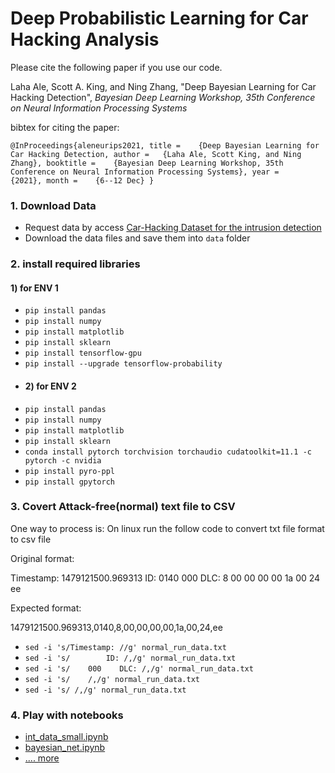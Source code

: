 # Deep Probabilistic Learning for Car Hacking Analysis
Please cite the following paper if you use our code. 

Laha Ale, Scott A. King, and Ning Zhang, "Deep Bayesian Learning for Car Hacking Detection", *Bayesian Deep Learning Workshop, 35th Conference on Neural Information Processing Systems*


bibtex for citing the paper: 

`
@InProceedings{aleneurips2021,
  title = 	 {Deep Bayesian Learning for Car Hacking Detection,
  author = 	 {Laha Ale, Scott King, and Ning Zhang},
  booktitle = 	 {Bayesian Deep Learning Workshop, 35th Conference on Neural Information Processing Systems},
  year = 	 {2021},
  month = 	 {6--12 Dec}
}
`

### 1. Download Data
- Request data by access [Car-Hacking Dataset for the intrusion detection](https://ocslab.hksecurity.net/Datasets/CAN-intrusion-dataset)
- Download the data files and save them into `data` folder

### 2. install required libraries 
#### 1) for ENV 1
- `pip install pandas`
- `pip install numpy`
- `pip install matplotlib`
- `pip install sklearn`
- `pip install tensorflow-gpu`
- `pip install --upgrade tensorflow-probability`
- #### 2) for ENV 2
- `pip install pandas`
- `pip install numpy`
- `pip install matplotlib`
- `pip install sklearn`
- `conda install pytorch torchvision torchaudio cudatoolkit=11.1 -c pytorch -c nvidia`
- `pip install pyro-ppl`
- `pip install gpytorch`

### 3. Covert Attack-free(normal) text file to CSV
One way to process  is:
On linux run the follow code to convert txt file format to csv file

Original format:

Timestamp: 1479121500.969313        ID: 0140    000    DLC: 8    00 00 00 00 1a 00 24 ee

Expected format:

1479121500.969313,0140,8,00,00,00,00,1a,00,24,ee


- `sed -i 's/Timestamp: //g' normal_run_data.txt`
- `sed -i 's/        ID: /,/g' normal_run_data.txt`
- `sed -i 's/    000    DLC: /,/g' normal_run_data.txt`
- `sed -i 's/    /,/g' normal_run_data.txt`
- `sed -i 's/ /,/g' normal_run_data.txt`

### 4. Play with notebooks
- [int_data_small.ipynb](https://github.com/ainilaha/ppl_car_hacking/blob/main/int_data_small.ipynb)
- [bayesian_net.ipynb](https://github.com/ainilaha/ppl_car_hacking/blob/main/bayesian_net.ipynb)
- [.... more](https://github.com/ainilaha/ppl_car_hacking)
